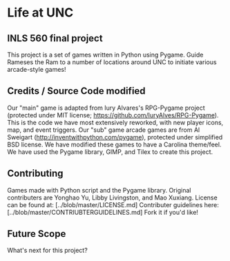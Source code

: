 # Life at UNC
## INLS 560 final project

This project is a set of games written in Python using Pygame. Guide Rameses the Ram
to a number of locations around UNC to initiate various arcade-style games!

## Credits / Source Code modified

Our "main" game is adapted from Iury Alvares's RPG-Pygame project 
(protected under MIT license; https://github.com/IuryAlves/RPG-Pygame).
This is the code we have most extensively reworked, with new player icons,
map, and event triggers.
Our "sub" game arcade games are from Al Sweigart (http://inventwithpython.com/pygame), 
protected under simplified BSD license. We have modified these games to have a Carolina theme/feel.
We have used the Pygame library, GIMP, and Tilex to create this project.

## Contributing

Games made with Python script and the Pygame library. Original contributers are Yonghao Yu, 
Libby Livingston, and Mao Xuxiang. 
License can be found at: [../blob/master/LICENSE.md]
Contributer guidelines here: [../blob/master/CONTRIUBTERGUIDELINES.md]
Fork it if you'd like!

## Future Scope

What's next for this project?




